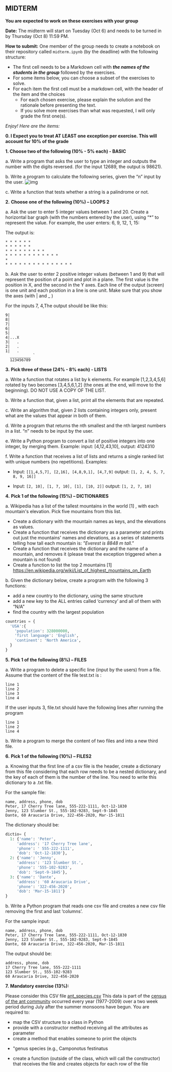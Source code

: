 ## MIDTERM

**You are expected to work on these exercises with your group**

**Date:** The midterm will start on Tuesday (Oct 6) and needs to be turned in by Thursday (Oct 8) 11:59 PM. 

**How to submit:** One member of the group needs to create a notebook on their repository called `midterm.ipynb` (by the deadline) with the following structure:
 - The first cell needs to be a Markdown cell with ***the names of the students in the group*** followed by the exercises.
 - For some items below, you can choose a subset of the exercises to solve. 
 - For each item the first cell must be a markdown cell, with the header of the item and the choices
   - For each chosen exercise, please explain the solution and the rationale before presenting the text. 
   - If you solve more exercises than what was requested, I will only grade the first one(s).


*Enjoy! Here are the items:*

**0. I Expect you to treat AT LEAST one exception per exercise. This will account for 10% of the grade**

**1. Choose two of the following (10% - 5% each) - BASIC**

a. Write a program that asks the user to type an integer and outputs the number with the digits reversed. (for the input 12689, the output is 98621).

b. Write a program to calculate the following series, given the “n” input by the user. 
 ![img](file:////Users/igorsteinmacher/Library/Group%20Containers/UBF8T346G9.Office/TemporaryItems/msohtmlclip/clip_image002.png)

 c. Write a function that tests whether a string is a palindrome or not. 

**2.**  **Choose one of the following (10%) – LOOPS 2** 

a. Ask the user to enter 5 integer values between 1 and 20. Create a horizontal bar graph (with the numbers entered by the user), using “*” to represent the value. For example, the user enters: 6, 9, 12, 1, 15:

The output is:

```
* * * * * *
* * * * * *
* * * * * * * * *
* * * * * * * * * * * *
*
* * * * * * * * * * * * * * *
```



b. Ask the user to enter 2 positive integer values (between 1 and 9) that will represent the position of a point and plot in a plane. The first value is the position in X, and the second in the Y axes. Each line of the output (screen) is one unit and each position in a line is one unit. Make sure that you show the axes (with | and _ )

For the inputs 7, 4,The output should be like this:
```
9|
8|
7|
6|
5|
4|...X
3|   .
2|   .
1|   .
  _________ `
  123456789
```

**3.**   **Pick three of these (24% - 8% each) - LISTS**

a. Write a function that rotates a list by k elements. For example [1,2,3,4,5,6] rotated by two becomes [3,4,5,6,1,2] (the ones at the end, will move to the beginning). DO NOT USE A COPY OF THE LIST.

b. Write a function that, given a list, print all the elements that are repeated.

c. Write an algorithm that, given 2 lists containing integers only, present what are the values that appear in both of them.

d. Write a program that returns the nth smallest and the nth largest numbers in a list. “n” needs to be input by the user. 

e. Write a Python program to convert a list of positive integers into one integer, by merging them. Example: input: [4,12,43,10], output: 4124310

f. Write a function that receives a list of lists and returns a single ranked list with unique numbers (no repetitions). Examples:

* Input: ```[[1,4,5,7], [2,16], [4,8,9,1], [4,7,9]```  output: ```[1, 2, 4, 5, 7, 8, 9, 16]]``` 

* Input: ```[2, 10], [1, 7, 10], [1], [10, 2]]``` output: ```[1, 2, 7, 10]```

 

**4.**   **Pick 1 of the following (15%) – DICTIONARIES** 

a. Wikipedia has a list of the tallest mountains in the world [1] , with each mountain's elevation. Pick five mountains from this list.

   * Create a dictionary with the mountain names as keys, and the elevations as values.
   * Create a function that receives the dictionary as a parameter and prints out just the mountains' names and elevations, as a series of statements telling how tall each mountain is: *"Everest is 8848 m tall."*
   * Create a function that receives the dictionary and the name of a mountain, and removes it (please treat the exception triggered when a mountain is not found)
   * Create a function to list the top 2 mountains
      [1] https://en.wikipedia.org/wiki/List_of_highest_mountains_on_Earth

 

b. Given the dictionary below, create a program with the following 3 functions:
* add a new country to the dictionary, using the same structure
* add a new key to the ALL entries called ‘currency’ and all of them with “N/A"
* find the country with the largest population

```python
countries = {
  'USA':{
    'population': 328000000,
    'first language': 'English',
    'continent': 'North America',
  }
}
```
**5.**   **Pick 1 of the following (8%) – FILES** 

a. Write a program to delete a specific line (input by the users) from a file. 
Assume that the content of the file test.txt is : 
```
line 1 
line 2
line 3 
line 4 
```

If the user inputs 3, file.txt should have the following lines after running the program
```
line 1 
line 2
line 4 
```
 
b. Write a program to merge the content of two files and into a new third file.

**6.**   **Pick 1 of the following (10%) – FILES2**

a. Knowing that the first line of a csv file is the header, create a dictionary from this file considering that each row needs to be a nested dictionary, and the key of each of them is the number of the line. You need to write this dictionary to a .txt file.

For the sample file:
```
name, address, phone, dob
Peter, 17 Cherry Tree lane, 555-222-1111, Oct-12-1830
Jenny, 123 Slumber St., 555-102-9283, Sept-9-1845
Dante, 60 Araucaria Drive, 322-456-2020, Mar-15-1811
```
The dictionary should be:
```python
dictio= {
  1: {'name': 'Peter',
     'address': '17 Cherry Tree lane',
     'phone': ' 555-222-1111',
     'dob': 'Oct-12-1830'},
  2: {'name': 'Jenny',
     'address': '123 Slumber St.',
     'phone': '555-102-9283',
     'dob': 'Sept-9-1845'},
  3: {'name': 'Dante',
     'address': '60 Araucaria Drive',
     'phone': '322-456-2020',
     'dob': 'Mar-15-1811'}
}
```

b. Write a Python program that reads one csv file and creates a new csv file removing the first and last ‘columns’.

For the sample input:
```
name, address, phone, dob
Peter, 17 Cherry Tree lane, 555-222-1111, Oct-12-1830
Jenny, 123 Slumber St., 555-102-9283, Sept-9-1845
Dante, 60 Araucaria Drive, 322-456-2020, Mar-15-1811
```
The output should be:
```
address, phone, dob
17 Cherry Tree lane, 555-222-1111
123 Slumber St., 555-102-9283
60 Araucaria Drive, 322-456-2020
```

**7.**   **Mandatory exercise (13%):**

Please consider this CSV file [ant_species.csv](https://github.com/igorsteinmacher/INF502-Fall2019/blob/master/notebooks/ant_species.csv) This data is part of the [census of the ant community](https://github.com/weecology/PortalData/tree/master/Ants) occurred every year (1977-2009) over a two week period during July after the summer monsoons have begun. You are required to:

* map the CSV structure to a class in Python
* provide with a constructor method receiving all the attributes as parameter
* create a method that enables someone to print the objects
- "genus species (e.g.,      Camponotus festinatus
* create a function (outside of the    class, which will call the constructor) that receives the file and creates     objects for each row of the file
